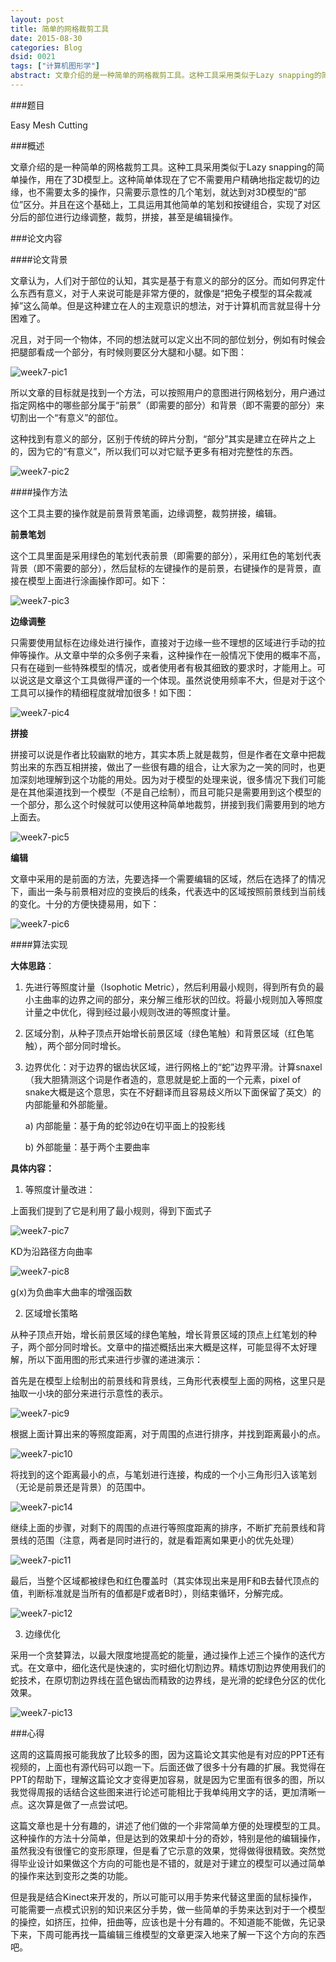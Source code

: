 ```yaml
---
layout: post
title: 简单的网格裁剪工具
date: 2015-08-30
categories: Blog
dsid: 0021
tags: ["计算机图形学"]
abstract: 文章介绍的是一种简单的网格裁剪工具。这种工具采用类似于Lazy snapping的简单操作，用在了3D模型上。这种简单体现在了它不需要用户精确地指定裁切的边缘，也不需要太多的操作，只需要示意性的几个笔划，就达到对3D模型的“部位”区分。并且在这个基础上，工具运用其他简单的笔划和按键组合，实现了对区分后的部位进行边缘调整，裁剪，拼接，甚至是编辑操作。
---
```


###题目

Easy Mesh Cutting

###概述

文章介绍的是一种简单的网格裁剪工具。这种工具采用类似于Lazy snapping的简单操作，用在了3D模型上。这种简单体现在了它不需要用户精确地指定裁切的边缘，也不需要太多的操作，只需要示意性的几个笔划，就达到对3D模型的“部位”区分。并且在这个基础上，工具运用其他简单的笔划和按键组合，实现了对区分后的部位进行边缘调整，裁剪，拼接，甚至是编辑操作。

###论文内容

####论文背景

文章认为，人们对于部位的认知，其实是基于有意义的部分的区分。而如何界定什么东西有意义，对于人来说可能是非常方便的，就像是“把兔子模型的耳朵裁减掉”这么简单。但是这种建立在人的主观意识的想法，对于计算机而言就显得十分困难了。

况且，对于同一个物体，不同的想法就可以定义出不同的部位划分，例如有时候会把腿部看成一个部分，有时候则要区分大腿和小腿。如下图：

![week7-pic1](/photo/week7/pic1.jpg) 

所以文章的目标就是找到一个方法，可以按照用户的意图进行网格划分，用户通过指定网格中的哪些部分属于“前景”（即需要的部分）和背景（即不需要的部分）来切割出一个“有意义”的部位。

这种找到有意义的部分，区别于传统的碎片分割，“部分”其实是建立在碎片之上的，因为它的“有意义”，所以我们可以对它赋予更多有相对完整性的东西。

![week7-pic2](/photo/week7/pic2.jpg) 

####操作方法

这个工具主要的操作就是前景背景笔画，边缘调整，裁剪拼接，编辑。

**前景笔划**

这个工具里面是采用绿色的笔划代表前景（即需要的部分），采用红色的笔划代表背景（即不需要的部分），然后鼠标的左键操作的是前景，右键操作的是背景，直接在模型上面进行涂画操作即可。如下：

![week7-pic3](/photo/week7/pic3.jpg) 

**边缘调整**

只需要使用鼠标在边缘处进行操作，直接对于边缘一些不理想的区域进行手动的拉伸等操作。从文章中举的众多例子来看，这种操作在一般情况下使用的概率不高，只有在碰到一些特殊模型的情况，或者使用者有极其细致的要求时，才能用上。可以说这是文章这个工具做得严谨的一个体现。虽然说使用频率不大，但是对于这个工具可以操作的精细程度就增加很多！如下图：

![week7-pic4](/photo/week7/pic4.jpg) 

**拼接**

拼接可以说是作者比较幽默的地方，其实本质上就是裁剪，但是作者在文章中把裁剪出来的东西互相拼接，做出了一些很有趣的组合，让大家为之一笑的同时，也更加深刻地理解到这个功能的用处。因为对于模型的处理来说，很多情况下我们可能是在其他渠道找到一个模型（不是自己绘制），而且可能只是需要用到这个模型的一个部分，那么这个时候就可以使用这种简单地裁剪，拼接到我们需要用到的地方上面去。

![week7-pic5](/photo/week7/pic5.jpg) 

**编辑**

文章中采用的是前面的方法，先要选择一个需要编辑的区域，然后在选择了的情况下，画出一条与前景相对应的变换后的线条，代表选中的区域按照前景线到当前线的变化。十分的方便快捷易用，如下：

![week7-pic6](/photo/week7/pic6.jpg) 

####算法实现

**大体思路**：

1.	先进行等照度计量（Isophotic Metric），然后利用最小规则，得到所有负的最小主曲率的边界之间的部分，来分解三维形状的凹纹。将最小规则加入等照度计量之中优化，得到经过最小规则改进的等照度计量。

2.	区域分割，从种子顶点开始增长前景区域（绿色笔触）和背景区域（红色笔触），两个部分同时增长。

3.	边界优化：对于边界的锯齿状区域，进行网格上的“蛇”边界平滑。计算snaxel（我大胆猜测这个词是作者造的，意思就是蛇上面的一个元素，pixel of snake大概是这个意思，实在不好翻译而且容易歧义所以下面保留了英文）的内部能量和外部能量。

	a)	内部能量：基于角的蛇邻边θ在切平面上的投影线

	b)	外部能量：基于两个主要曲率

**具体内容：**

1. 等照度计量改进：

上面我们提到了它是利用了最小规则，得到下面式子

![week7-pic7](/photo/week7/pic7.jpg) 

KD为沿路径方向曲率

![week7-pic8](/photo/week7/pic8.jpg) 

g(x)为负曲率大曲率的增强函数

2. 区域增长策略

从种子顶点开始，增长前景区域的绿色笔触，增长背景区域的顶点上红笔划的种子，两个部分同时增长。文章中的描述概括出来大概是这样，可能显得不太好理解，所以下面用图的形式来进行步骤的递进演示：

首先是在模型上绘制出的前景线和背景线，三角形代表模型上面的网格，这里只是抽取一小块的部分来进行示意性的表示。

![week7-pic9](/photo/week7/pic9.jpg) 

根据上面计算出来的等照度距离，对于周围的点进行排序，并找到距离最小的点。

![week7-pic10](/photo/week7/pic10.jpg) 

将找到的这个距离最小的点，与笔划进行连接，构成的一个小三角形归入该笔划（无论是前景还是背景）的范围中。

![week7-pic14](/photo/week7/pic14.jpg) 

继续上面的步骤，对剩下的周围的点进行等照度距离的排序，不断扩充前景线和背景线的范围（注意，两者是同时进行的，就是看距离如果更小的优先处理）

![week7-pic11](/photo/week7/pic11.jpg) 

最后，当整个区域都被绿色和红色覆盖时（其实体现出来是用F和B去替代顶点的值，判断标准就是当所有的值都是F或者B时），则结束循环，分解完成。

![week7-pic12](/photo/week7/pic12.jpg) 

3. 边缘优化

采用一个贪婪算法，以最大限度地提高蛇的能量，通过操作上述三个操作的迭代方式。在文章中，细化迭代是快速的，实时细化切割边界。精炼切割边界使用我们的蛇技术，在原切割边界线在蓝色锯齿而精致的边界线，是光滑的蛇绿色分区的优化效果。

![week7-pic13](/photo/week7/pic13.jpg)

###心得

这周的这篇周报可能我放了比较多的图，因为这篇论文其实他是有对应的PPT还有视频的，上面也有源代码可以跑一下。后面还做了很多十分有趣的扩展。我觉得在PPT的帮助下，理解这篇论文才变得更加容易，就是因为它里面有很多的图，所以我觉得周报的话结合这些图来进行论述可能相比于我单纯用文字的话，更加清晰一点。这次算是做了一点尝试吧。

这篇文章也是十分有趣的，讲述了他们做的一个非常简单方便的处理模型的工具。这种操作的方法十分简单，但是达到的效果却十分的奇妙，特别是他的编辑操作，虽然我没有很懂它的变形原理，但是看了它示意的效果，觉得做得很精致。突然觉得毕业设计如果做这个方向的可能也是不错的，就是对于建立的模型可以通过简单的操作来达到变形之类的功能。

但是我是结合Kinect来开发的，所以可能可以用手势来代替这里面的鼠标操作，可能需要一点模式识别的知识来区分手势，做一些简单的手势来达到对于一个模型的操控，如挤压，拉伸，扭曲等，应该也是十分有趣的。不知道能不能做，先记录下来，下周可能再找一篇编辑三维模型的文章更深入地来了解一下这个方向的东西吧。